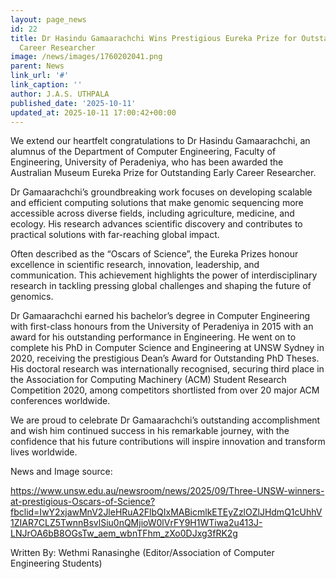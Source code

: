 ```yaml
---
layout: page_news
id: 22
title: Dr Hasindu Gamaarachchi Wins Prestigious Eureka Prize for Outstanding Early
  Career Researcher
image: /news/images/1760202041.png
parent: News
link_url: '#'
link_caption: ''
author: J.A.S. UTHPALA
published_date: '2025-10-11'
updated_at: 2025-10-11 17:00:42+00:00
---
```



<!-- Automated Update by GitHub Actions -->

<p dir="ltr">We extend our heartfelt congratulations to Dr Hasindu Gamaarachchi, an alumnus of the Department of Computer Engineering, Faculty of Engineering, University of Peradeniya, who has been awarded the Australian Museum Eureka Prize for Outstanding Early Career Researcher.</p>
<p dir="ltr">Dr Gamaarachchi&rsquo;s groundbreaking work focuses on developing scalable and efficient computing solutions that make genomic sequencing more accessible across diverse fields, including agriculture, medicine, and ecology. His research advances scientific discovery and contributes to practical solutions with far-reaching global impact.</p>
<p dir="ltr">Often described as the &ldquo;Oscars of Science&rdquo;, the Eureka Prizes honour excellence in scientific research, innovation, leadership, and communication. This achievement highlights the power of interdisciplinary research in tackling pressing global challenges and shaping the future of genomics.</p>
<p dir="ltr">Dr Gamaarachchi earned his bachelor&rsquo;s degree in Computer Engineering with first-class honours from the University of Peradeniya in 2015 with an award for his outstanding performance in Engineering. He went on to complete his PhD in Computer Science and Engineering at UNSW Sydney in 2020, receiving the prestigious Dean&rsquo;s Award for Outstanding PhD Theses. His doctoral research was internationally recognised, securing third place in the Association for Computing Machinery (ACM) Student Research Competition 2020, among competitors shortlisted from over 20 major ACM conferences worldwide.</p>
<p dir="ltr">We are proud to celebrate Dr Gamaarachchi&rsquo;s outstanding accomplishment and wish him continued success in his remarkable journey, with the confidence that his future contributions will inspire innovation and transform lives worldwide.</p>
<p dir="ltr">News and Image source:&nbsp;</p>
<p dir="ltr"><a href="https://www.unsw.edu.au/newsroom/news/2025/09/Three-UNSW-winners-at-prestigious-Oscars-of-Science?fbclid=IwY2xjawMnV2JleHRuA2FlbQIxMABicmlkETEyZzlOZlJHdmQ1cUhhV1ZIAR7CLZ5TwnnBsvlSiu0nQMjioW0lVrFY9H1WTiwa2u413J-LNJrOA6bB8OGsTw_aem_wbnTFhm_zXo0DJxg3fRK2g">https://www.unsw.edu.au/newsroom/news/2025/09/Three-UNSW-winners-at-prestigious-Oscars-of-Science?fbclid=IwY2xjawMnV2JleHRuA2FlbQIxMABicmlkETEyZzlOZlJHdmQ1cUhhV1ZIAR7CLZ5TwnnBsvlSiu0nQMjioW0lVrFY9H1WTiwa2u413J-LNJrOA6bB8OGsTw_aem_wbnTFhm_zXo0DJxg3fRK2g</a><strong><br></strong></p>
<p dir="ltr">Written By: Wethmi Ranasinghe (Editor/Association of Computer Engineering Students)</p>
<p>&nbsp;</p>

